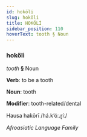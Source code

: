 ```yaml
---
id: hoköli
slug: hoköli
title: HOKÖLİ
sidebar_position: 110
hoverText: tooth § Noun
---
```


### hoköli

*tooth* **§** Noun

**Verb**: to be a tooth

**Noun**: tooth

**Modifier**: tooth-related/dental

Hausa haƙōrī /há.kʼóː.ɽíː/

*Afroasiatic Language Family*